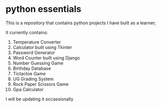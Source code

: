 # python essentials
This is a repository that contains python projects I have built as a learner;

It currently contains:
1. Temperature Converter
2. Calculator built using Tkinter
3. Password Generator
4. Word Counter built using Django
5. Number Guessing Game
6. Birthday Database
7. Tictactoe Game
8. UG Grading System
9. Rock Paper Scissors Game
10. Gpa Calculator

I will be updating it occassionally

